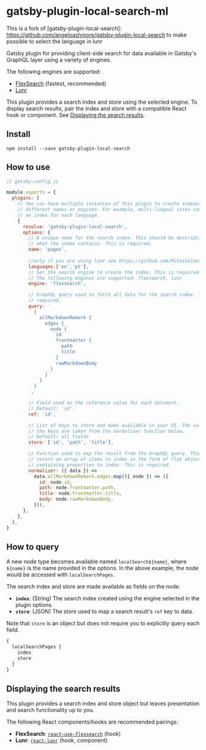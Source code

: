 # gatsby-plugin-local-search-ml

This is a fork of [gatsby-plugin-local-search]: https://github.com/angeloashmore/gatsby-plugin-local-search to make possible to select the language in lunr

Gatsby plugin for providing client-side search for data available in Gatsby's
GraphQL layer using a variety of engines.

The following engines are supported:

- [FlexSearch][flexsearch] (fastest, recommended)
- [Lunr][lunr]

This plugin provides a search index and store using the selected engine. To
display search results, pair the index and store with a compatible React hook
or component. See [Displaying the search
results](#displaying-the-search-results).

## Install

`npm install --save gatsby-plugin-local-search`

## How to use

```js
// gatsby-config.js

module.exports = {
  plugins: [
    // You can have multiple instances of this plugin to create indexes with
    // different names or engines. For example, multi-lingual sites could create
    // an index for each language.
    {
      resolve: 'gatsby-plugin-local-search',
      options: {
        // A unique name for the search index. This should be descriptive of
        // what the index contains. This is required.
        name: 'pages',
        
        //only if you are using lunr see https://github.com/MihaiValentin/lunr-languages
        languages:['en','pt'],
        // Set the search engine to create the index. This is required.
        // The following engines are supported: flexsearch, lunr
        engine: 'flexsearch',

        // GraphQL query used to fetch all data for the search index. This is
        // required.
        query: `
          {
            allMarkdownRemark {
              edges {
                node {
                  id
                  frontmatter {
                    path
                    title
                  }
                  rawMarkdownBody
                }
              }
            }
          }
        `,

        // Field used as the reference value for each document.
        // Default: 'id'.
        ref: 'id',

        // List of keys to store and make available in your UI. The values of
        // the keys are taken from the normalizer function below.
        // Default: all fields
        store: ['id', 'path', 'title'],

        // Function used to map the result from the GraphQL query. This should
        // return an array of items to index in the form of flat objects
        // containing properties to index. This is required.
        normalizer: ({ data }) =>
          data.allMarkdownRemark.edges.map(({ node }) => ({
            id: node.id,
            path: node.frontmatter.path,
            title: node.frontmatter.title,
            body: node.rawMarkdownBody,
          })),
      },
    },
  ],
}
```

## How to query

A new node type becomes available named `localSearch${name}`, where `${name}`
is the name provided in the options. In the above example, the node would be
accessed with `localSearchPages`.

The search index and store are made available as fields on the node.

- **`index`**: (String) The search index created using the engine selected in
  the plugin options.
- **`store`**: (JSON) The store used to map a search result's `ref` key to data.

Note that `store` is an object but does not require you to explicitly query
each field.

```graphql
{
  localSearchPages {
    index
    store
  }
}
```

## Displaying the search results

This plugin provides a search index and store object but leaves presentation
and search functionality up to you.

The following React components/hooks are recommended pairings:

- **FlexSearch**: [`react-use-flexsearch`][react-use-flexsearch] (hook)
- **Lunr**: [`react-lunr`][react-lunr] (hook, component)

[flexsearch]: https://github.com/nextapps-de/flexsearch
[lunr]: https://lunrjs.com/
[react-use-flexsearch]: https://github.com/angeloashmore/react-use-flexsearch
[react-lunr]: https://github.com/angeloashmore/react-lunr
